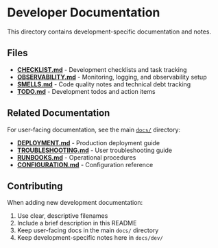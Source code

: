 # Developer Documentation

This directory contains development-specific documentation and notes.

## Files

- **[CHECKLIST.md](CHECKLIST.md)** - Development checklists and task tracking
- **[OBSERVABILITY.md](OBSERVABILITY.md)** - Monitoring, logging, and observability setup
- **[SMELLS.md](SMELLS.md)** - Code quality notes and technical debt tracking
- **[TODO.md](TODO.md)** - Development todos and action items

## Related Documentation

For user-facing documentation, see the main [`docs/`](../) directory:

- **[DEPLOYMENT.md](../DEPLOYMENT.md)** - Production deployment guide
- **[TROUBLESHOOTING.md](../TROUBLESHOOTING.md)** - User troubleshooting guide
- **[RUNBOOKS.md](../RUNBOOKS.md)** - Operational procedures
- **[CONFIGURATION.md](../CONFIGURATION.md)** - Configuration reference

## Contributing

When adding new development documentation:

1. Use clear, descriptive filenames
2. Include a brief description in this README
3. Keep user-facing docs in the main `docs/` directory
4. Keep development-specific notes here in `docs/dev/`

